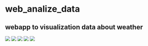 # web_analize_data
## webapp to visualization data about weather
![](https://github.com/nnocturnnn/web_analize_data/blob/master/screen/1.png)
![](https://github.com/nnocturnnn/web_analize_data/blob/master/screen/2.png)
![](https://github.com/nnocturnnn/web_analize_data/blob/master/screen/3.png)
![](https://github.com/nnocturnnn/web_analize_data/blob/master/screen/4.png)
![](https://github.com/nnocturnnn/web_analize_data/blob/master/screen/5.png)
